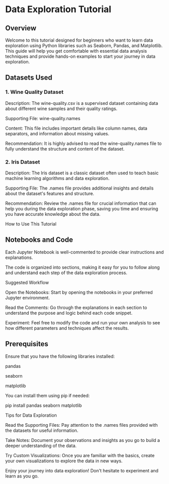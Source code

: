 # Data Exploration Tutorial

## Overview

Welcome to this tutorial designed for beginners who want to learn data exploration using Python libraries such as Seaborn, Pandas, and Matplotlib. This guide will help you get comfortable with essential data analysis techniques and provide hands-on examples to start your journey in data exploration.

## Datasets Used

### 1. Wine Quality Dataset

Description: The wine-quality.csv is a supervised dataset containing data about different wine samples and their quality ratings.

Supporting File: wine-quality.names

Content: This file includes important details like column names, data separators, and information about missing values.

Recommendation: It is highly advised to read the wine-quality.names file to fully understand the structure and content of the dataset.

### 2. Iris Dataset

Description: The Iris dataset is a classic dataset often used to teach basic machine learning algorithms and data exploration.

Supporting File: The .names file provides additional insights and details about the dataset's features and structure.

Recommendation: Review the .names file for crucial information that can help you during the data exploration phase, saving you time and ensuring you have accurate knowledge about the data.

How to Use This Tutorial

## Notebooks and Code

Each Jupyter Notebook is well-commented to provide clear instructions and explanations.

The code is organized into sections, making it easy for you to follow along and understand each step of the data exploration process.

Suggested Workflow

Open the Notebooks: Start by opening the notebooks in your preferred Jupyter environment.

Read the Comments: Go through the explanations in each section to understand the purpose and logic behind each code snippet.

Experiment: Feel free to modify the code and run your own analysis to see how different parameters and techniques affect the results.

 ## Prerequisites

Ensure that you have the following libraries installed:

pandas

seaborn

matplotlib

You can install them using pip if needed:

pip install pandas seaborn matplotlib

Tips for Data Exploration

Read the Supporting Files: Pay attention to the .names files provided with the datasets for useful information.

Take Notes: Document your observations and insights as you go to build a deeper understanding of the data.

Try Custom Visualizations: Once you are familiar with the basics, create your own visualizations to explore the data in new ways.

Enjoy your journey into data exploration! Don't hesitate to experiment and learn as you go.

